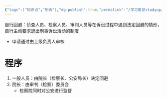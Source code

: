 ```yaml
---
{"tags":["知识点","刑诉"],"dg-publish":true,"permalink":"/学习笔记studyup/刑事诉讼法/自行回避/","dgPassFrontmatter":true,"created":"2024-11-10T22:09:48.282+08:00","updated":"2024-11-11T18:56:23.499+08:00"}
---
```


自行回避：侦查人员、检察人员、审判人员等在诉讼过程中遇到法定回避的情形，自行主动要求退出刑事诉讼活动的制度
- 申请通过由上级负责人审核
# 程序
1. 一般人员：由院长（检察长、公安局长）决定回避
2. 院长：由审判（检察）委员会
	- 检察院同时对公安进行监督